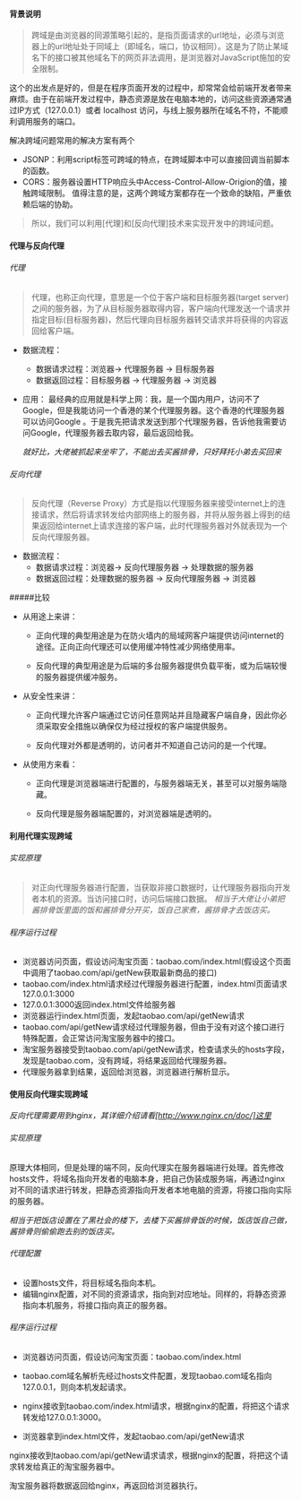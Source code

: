 #### 背景说明
> 跨域是由浏览器的同源策略引起的，是指页面请求的url地址，必须与浏览器上的url地址处于同域上（即域名，端口，协议相同）。这是为了防止某域名下的接口被其他域名下的网页非法调用，是浏览器对JavaScript施加的安全限制。

这个的出发点是好的，但是在程序页面开发的过程中，却常常会给前端开发者带来麻烦。由于在前端开发过程中，静态资源是放在电脑本地的，访问这些资源通常通过IP方式（127.0.0.1）或者 localhost 访问，与线上服务器所在域名不符，不能顺利调用服务的端口。

解决跨域问题常用的解决方案有两个
* JSONP：利用script标签可跨域的特点，在跨域脚本中可以直接回调当前脚本的函数。
* CORS：服务器设置HTTP响应头中Access-Control-Allow-Origion的值，接触跨域限制。
值得注意的是，这两个跨域方案都存在一个致命的缺陷，严重依赖后端的协助。

> 所以，我们可以利用[代理]和[反向代理]技术来实现开发中的跨域问题。

#### 代理与反向代理
###### 代理
> 代理，也称正向代理，意思是一个位于客户端和目标服务器(target server)之间的服务器，为了从目标服务器取得内容，客户端向代理发送一个请求并指定目标(目标服务器)，然后代理向目标服务器转交请求并将获得的内容返回给客户端。

* 数据流程：
  * 数据请求过程：浏览器-> 代理服务器 -> 目标服务器
  * 数据返回过程：目标服务器 -> 代理服务器 -> 浏览器

* 应用：
  最经典的应用就是科学上网：我，是一个国内用户，访问不了Google，但是我能访问一个香港的某个代理服务器。这个香港的代理服务器可以访问Google 。于是我先把请求发送到那个代理服务器，告诉他我需要访问Google，代理服务器去取内容，最后返回给我。

  *就好比，大佬被抓起来坐牢了，不能出去买酱排骨，只好拜托小弟去买回来*

###### 反向代理
> 反向代理（Reverse Proxy）方式是指以代理服务器来接受internet上的连接请求，然后将请求转发给内部网络上的服务器，并将从服务器上得到的结果返回给internet上请求连接的客户端，此时代理服务器对外就表现为一个反向代理服务器。

* 数据流程：
  * 数据请求过程：浏览器-> 反向代理服务器 -> 处理数据的服务器
  * 数据返回过程：处理数据的服务器 -> 反向代理服务器 -> 浏览器

#####比较

* 从用途上来讲：
  * 正向代理的典型用途是为在防火墙内的局域网客户端提供访问internet的途径。正向正向代理还可以使用缓冲特性减少网络使用率。

  * 反向代理的典型用途是为后端的多台服务器提供负载平衡，或为后端较慢的服务器提供缓冲服务。

* 从安全性来讲：

  * 正向代理允许客户端通过它访问任意网站并且隐藏客户端自身，因此你必须采取安全措施以确保仅为经过授权的客户端提供服务。

  * 反向代理对外都是透明的，访问者并不知道自己访问的是一个代理。

* 从使用方来看：

  * 正向代理是浏览器端进行配置的，与服务器端无关，甚至可以对服务端隐藏。

  * 反向代理是服务器端配置的，对浏览器端是透明的。

#### 利用代理实现跨域
###### 实现原理
> 对正向代理服务器进行配置，当获取非接口数据时，让代理服务器指向开发者本机的资源。当访问接口时，访问后端接口数据。
*相当于大佬让小弟把酱排骨饭里面的饭和酱排骨分开买，饭自己家煮，酱排骨才去饭店买。*

###### 程序运行过程
* 浏览器访问页面，假设访问淘宝页面：taobao.com/index.html(假设这个页面中调用了taobao.com/api/getNew获取最新商品的接口)
* taobao.com/index.html请求经过代理服务器进行配置，index.html页面请求127.0.0.1:3000
* 127.0.0.1:3000返回index.html文件给服务器
* 浏览器运行index.html页面，发起taobao.com/api/getNew请求
* taobao.com/api/getNew请求经过代理服务器，但由于没有对这个接口进行特殊配置，会正常访问淘宝服务器中的接口。
* 淘宝服务器接受到taobao.com/api/getNew请求，检查请求头的hosts字段，发现是taobao.com，没有跨域，将结果返回给代理服务器。
* 代理服务器拿到结果，返回给浏览器，浏览器进行解析显示。

#### 使用反向代理实现跨域
*反向代理需要用到nginx，其详细介绍请看[http://www.nginx.cn/doc/]这里*

###### 实现原理
原理大体相同，但是处理的端不同，反向代理实在服务器端进行处理。首先修改hosts文件，将域名指向开发者的电脑本身，把自己伪装成服务端，再通过nginx对不同的请求进行转发，把静态资源指向开发者本地电脑的资源，将接口指向实际的服务器。

*相当于把饭店设置在了黑社会的楼下，去楼下买酱排骨饭的时候，饭店饭自己做，酱排骨则偷偷跑去别的饭店买。*

###### 代理配置
* 设置hosts文件，将目标域名指向本机。
* 编辑nginx配置，对不同的资源请求，指向到对应地址。同样的，将静态资源指向本机服务，将接口指向真正的服务器。
###### 程序运行过程
* 浏览器访问页面，假设访问淘宝页面：taobao.com/index.html

* taobao.com域名解析先经过hosts文件配置，发现taobao.com域名指向127.0.0.1，则向本机发起请求。

* nginx接收到taobao.com/index.html请求，根据nginx的配置，将把这个请求转发给127.0.0.1:3000。

* 浏览器拿到index.html文件，发起taobao.com/api/getNew请求

nginx接收到taobao.com/api/getNew请求请求，根据nginx的配置，将把这个请求转发给真正的淘宝服务器中。

淘宝服务器将数据返回给nginx，再返回给浏览器执行。